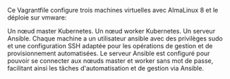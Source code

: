 Ce Vagrantfile configure trois machines virtuelles avec AlmaLinux 8 et le déploie sur vmware:

Un nœud master Kubernetes.
Un nœud worker Kubernetes.
Un serveur Ansible.
Chaque machine a un utilisateur ansible avec des privilèges sudo et une configuration SSH adaptée pour les opérations de gestion et de provisionnement automatisées. 
Le serveur Ansible est configuré pour pouvoir se connecter aux nœuds master et worker sans mot de passe, facilitant ainsi les tâches d'automatisation et de gestion via Ansible.


